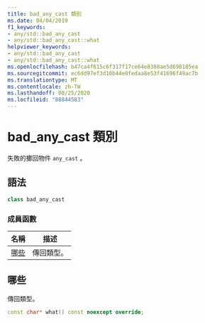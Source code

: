 ```yaml
---
title: bad_any_cast 類別
ms.date: 04/04/2019
f1_keywords:
- any/std::bad_any_cast
- any/std::bad_any_cast::what
helpviewer_keywords:
- any/std::bad_any_cast
- any/std::bad_any_cast::what
ms.openlocfilehash: b47ca4f615c6f317f17ce64e8388ae5d698185ea
ms.sourcegitcommit: ec6dd97ef3d10b44e0fedaa8e53f41696f49ac7b
ms.translationtype: MT
ms.contentlocale: zh-TW
ms.lasthandoff: 08/25/2020
ms.locfileid: "88844583"
---
```

# <a name="bad_any_cast-class"></a>bad_any_cast 類別

失敗的擲回物件 `any_cast` 。

## <a name="syntax"></a>語法

```cpp
class bad_any_cast
```

### <a name="member-functions"></a>成員函數

|名稱|描述|
|-|-|
|[哪些](#what)|傳回類型。|

## <a name="what"></a><a name="what"></a> 哪些

傳回類型。

```cpp
const char* what() const noexcept override;
```
